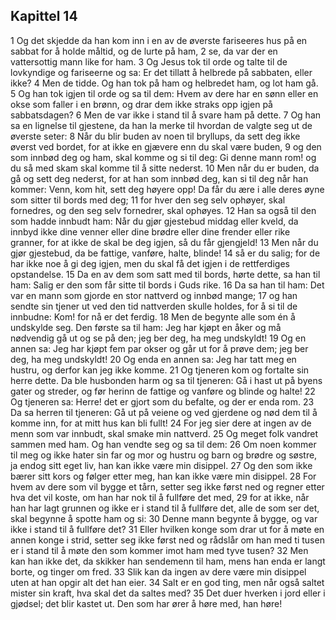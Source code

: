 ## Kapittel 14

1 Og det skjedde da han kom inn i en av de øverste fariseeres hus på en sabbat for å holde måltid, og de lurte på ham,
2 se, da var der en vattersottig mann like for ham.
3 Og Jesus tok til orde og talte til de lovkyndige og fariseerne og sa: Er det tillatt å helbrede på sabbaten, eller ikke?
4 Men de tidde. Og han tok på ham og helbredet ham, og lot ham gå.
5 Og han tok igjen til orde og sa til dem: Hvem av dere har en sønn eller en okse som faller i en brønn, og drar dem ikke straks opp igjen på sabbatsdagen?
6 Men de var ikke i stand til å svare ham på dette.
7 Og han sa en lignelse til gjestene, da han la merke til hvordan de valgte seg ut de øverste seter:
8 Når du blir buden av noen til bryllups, da sett deg ikke øverst ved bordet, for at ikke en gjævere enn du skal være buden,
9 og den som innbød deg og ham, skal komme og si til deg: Gi denne mann rom! og du så med skam skal komme til å sitte nederst.
10 Men når du er buden, da gå og sett deg nederst, for at han som innbød deg, kan si til deg når han kommer: Venn, kom hit, sett deg høyere opp! Da får du ære i alle deres øyne som sitter til bords med deg;
11 for hver den seg selv ophøyer, skal fornedres, og den seg selv fornedrer, skal ophøyes.
12 Han sa også til den som hadde innbudt ham: Når du gjør gjestebud middag eller kveld, da innbyd ikke dine venner eller dine brødre eller dine frender eller rike granner, for at ikke de skal be deg igjen, så du får gjengjeld!
13 Men når du gjør gjestebud, da be fattige, vanføre, halte, blinde!
14 så er du salig; for de har ikke noe å gi deg igjen, men du skal få det igjen i de rettferdiges opstandelse.
15 Da en av dem som satt med til bords, hørte dette, sa han til ham: Salig er den som får sitte til bords i Guds rike.
16 Da sa han til ham: Det var en mann som gjorde en stor nattverd og innbød mange;
17 og han sendte sin tjener ut ved den tid nattverden skulle holdes, for å si til de innbudne: Kom! for nå er det ferdig.
18 Men de begynte alle som én å undskylde seg. Den første sa til ham: Jeg har kjøpt en åker og må nødvendig gå ut og se på den; jeg ber deg, ha meg undskyldt!
19 Og en annen sa: Jeg har kjøpt fem par okser og går ut for å prøve dem; jeg ber deg, ha meg undskyldt!
20 Og enda en annen sa: Jeg har tatt meg en hustru, og derfor kan jeg ikke komme.
21 Og tjeneren kom og fortalte sin herre dette. Da ble husbonden harm og sa til tjeneren: Gå i hast ut på byens gater og streder, og før herinn de fattige og vanføre og blinde og halte!
22 Og tjeneren sa: Herre! det er gjort som du befalte, og der er enda rom.
23 Da sa herren til tjeneren: Gå ut på veiene og ved gjerdene og nød dem til å komme inn, for at mitt hus kan bli fullt!
24 For jeg sier dere at ingen av de menn som var innbudt, skal smake min nattverd.
25 Og meget folk vandret sammen med ham. Og han vendte seg og sa til dem:
26 Om noen kommer til meg og ikke hater sin far og mor og hustru og barn og brødre og søstre, ja endog sitt eget liv, han kan ikke være min disippel.
27 Og den som ikke bærer sitt kors og følger etter meg, han kan ikke være min disippel.
28 For hvem av dere som vil bygge et tårn, setter seg ikke først ned og regner etter hva det vil koste, om han har nok til å fullføre det med,
29 for at ikke, når han har lagt grunnen og ikke er i stand til å fullføre det, alle de som ser det, skal begynne å spotte ham og si:
30 Denne mann begynte å bygge, og var ikke i stand til å fullføre det?
31 Eller hvilken konge som drar ut for å møte en annen konge i strid, setter seg ikke først ned og rådslår om han med ti tusen er i stand til å møte den som kommer imot ham med tyve tusen?
32 Men kan han ikke det, da skikker han sendemenn til ham, mens han enda er langt borte, og tinger om fred.
33 Slik kan da ingen av dere være min disippel uten at han opgir alt det han eier.
34 Salt er en god ting, men når også saltet mister sin kraft, hva skal det da saltes med?
35 Det duer hverken i jord eller i gjødsel; det blir kastet ut. Den som har ører å høre med, han høre!
